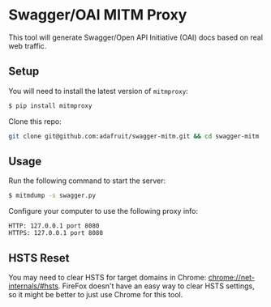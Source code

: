 # Swagger/OAI MITM Proxy

This tool will generate Swagger/Open API Initiative (OAI) docs based
on real web traffic.

## Setup

You will need to install the latest version of `mitmproxy`:

```sh
$ pip install mitmproxy
```

Clone this repo:

```sh
git clone git@github.com:adafruit/swagger-mitm.git && cd swagger-mitm
```

## Usage

Run the following command to start the server:

```sh
$ mitmdump -s swagger.py
```

Configure your computer to use the following proxy info:

```
HTTP: 127.0.0.1 port 8080
HTTPS: 127.0.0.1 port 8080
```

## HSTS Reset

You may need to clear HSTS for target domains in Chrome: [chrome://net-internals/#hsts](chrome://net-internals/#hsts). FireFox
doesn't have an easy way to clear HSTS settings, so it might be better to just use Chrome for this tool.
